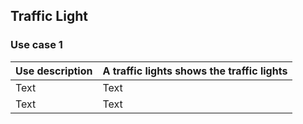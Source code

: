 ## Traffic Light

### Use case 1

|Use description|A traffic lights shows the traffic lights|
|---|---|
|Text|Text|
|Text|Text|
